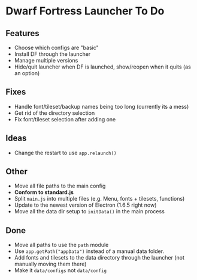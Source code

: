 # Dwarf Fortress Launcher To Do

## Features

-   Choose which configs are "basic"
-   Install DF through the launcher
-   Manage multiple versions
-   Hide/quit launcher when DF is launched, show/reopen when it quits (as an option)

## Fixes

-   Handle font/tileset/backup names being too long (currently its a mess)
- Get rid of the directory selection
- Fix font/tileset selection after adding one

## Ideas

-   Change the restart to use `app.relaunch()`

## Other

-   Move all file paths to the main config
-   **Conform to standard.js**
-   Split `main.js` into multiple files (e.g. Menu, fonts + tilesets, functions)
-   Update to the newest version of Electron (1.6.5 right now)
-   Move all the data dir setup to `initData()` in the main process

## Done

-   Move all paths to use the `path` module
-   Use `app.getPath("appData")` instead of a manual data folder.
-   Add fonts and tilesets to the data directory through the launcher (not manually moving them there)
-   Make it `data/configs` not `data/config`
